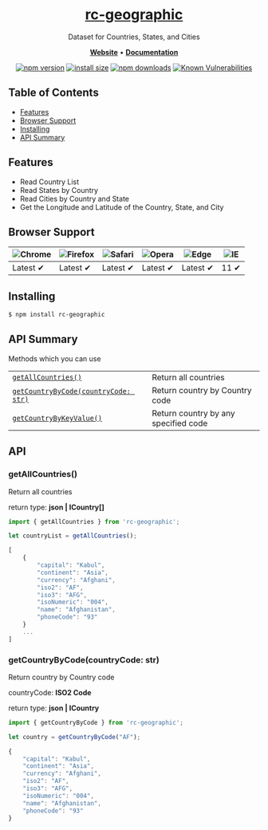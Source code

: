 <h1 align="center">
   <b>
        <a href="https://github.com/Chamara-g/rc-geographic">rc-geographic</a><br>
    </b>
</h1>

<p align="center">Dataset for Countries, States, and Cities</p>

<p align="center">
    <a href="https://github.com/Chamara-g/rc-geographic"><b>Website</b></a> •
    <a href="https://github.com/Chamara-g/rc-geographic"><b>Documentation</b></a>
</p>

<div align="center">

[![npm version](https://img.shields.io/npm/v/rc-geographic.svg?style=flat-square)](https://www.npmjs.com/package/rc-geographic)
[![install size](https://img.shields.io/badge/dynamic/json?url=https://packagephobia.com/v2/api.json?p=rc-geographic&query=$.install.pretty&label=install%20size&style=flat-square)](https://packagephobia.com/result?p=rc-geographic)
[![npm downloads](https://img.shields.io/npm/dm/rc-geographic.svg?style=flat-square)](https://npm-stat.com/charts.html?package=rc-geographic)
[![Known Vulnerabilities](https://snyk.io/test/npm/rc-geographic/badge.svg)](https://snyk.io/test/npm/rc-geographic)

</div>

## Table of Contents

  - [Features](#features)
  - [Browser Support](#browser-support)
  - [Installing](#installing)
  - [API Summary](#api-summary)

## Features

  - Read Country List
  - Read States by Country
  - Read Cities by Country and State
  - Get the Longitude and Latitude of the Country, State, and City

## Browser Support

![Chrome](https://raw.githubusercontent.com/alrra/browser-logos/main/src/chrome/chrome_48x48.png) | ![Firefox](https://raw.githubusercontent.com/alrra/browser-logos/main/src/firefox/firefox_48x48.png) | ![Safari](https://raw.githubusercontent.com/alrra/browser-logos/main/src/safari/safari_48x48.png) | ![Opera](https://raw.githubusercontent.com/alrra/browser-logos/main/src/opera/opera_48x48.png) | ![Edge](https://raw.githubusercontent.com/alrra/browser-logos/main/src/edge/edge_48x48.png) | ![IE](https://raw.githubusercontent.com/alrra/browser-logos/master/src/archive/internet-explorer_9-11/internet-explorer_9-11_48x48.png) |
--- | --- | --- | --- | --- | --- |
Latest ✔ | Latest ✔ | Latest ✔ | Latest ✔ | Latest ✔ | 11 ✔ |

## Installing

```bash
$ npm install rc-geographic
```

## API Summary

Methods which you can use

|  |  |
| --- | --- |
| [`getAllCountries()`](#getallcountries) | Return all countries |
| [`getCountryByCode(countryCode: str)`](#getcountrybycode) | Return country by Country code |
| [`getCountryByKeyValue()`](#getcountrybykeyvalue) | Return country by any specified code |

## API

### getAllCountries()

Return all countries

return type: <b>json | ICountry[]</b>

```javascript
import { getAllCountries } from 'rc-geographic';

let countryList = getAllCountries();

[
    {
        "capital": "Kabul",
        "continent": "Asia",
        "currency": "Afghani",
        "iso2": "AF",
        "iso3": "AFG",
        "isoNumeric": "004",
        "name": "Afghanistan",
        "phoneCode": "93"
    }
    ...
]
```

### getCountryByCode(countryCode: str)

Return country by Country code

countryCode: <b>ISO2 Code</b>

return type: <b>json | ICountry</b>

```javascript
import { getCountryByCode } from 'rc-geographic';

let country = getCountryByCode("AF");

{
    "capital": "Kabul",
    "continent": "Asia",
    "currency": "Afghani",
    "iso2": "AF",
    "iso3": "AFG",
    "isoNumeric": "004",
    "name": "Afghanistan",
    "phoneCode": "93"
}
```